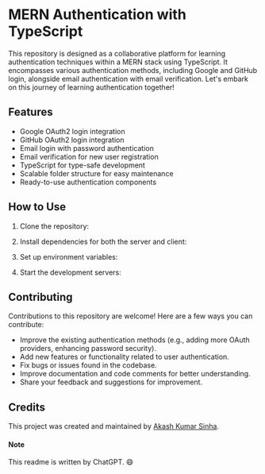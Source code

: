 # MERN Authentication with TypeScript

This repository is designed as a collaborative platform for learning authentication techniques within a MERN stack using TypeScript. It encompasses various authentication methods, including Google and GitHub login, alongside email authentication with email verification. Let's embark on this journey of learning authentication together!

## Features

- Google OAuth2 login integration
- GitHub OAuth2 login integration
- Email login with password authentication
- Email verification for new user registration
- TypeScript for type-safe development
- Scalable folder structure for easy maintenance
- Ready-to-use authentication components

## How to Use

1. Clone the repository:

2. Install dependencies for both the server and client:

3. Set up environment variables:

4. Start the development servers:

## Contributing

Contributions to this repository are welcome! Here are a few ways you can contribute:

- Improve the existing authentication methods (e.g., adding more OAuth providers, enhancing password security).
- Add new features or functionality related to user authentication.
- Fix bugs or issues found in the codebase.
- Improve documentation and code comments for better understanding.
- Share your feedback and suggestions for improvement.

## Credits

This project was created and maintained by [Akash Kumar Sinha](https://github.com/Akash-Kumar-Sinha).

#### Note

This readme is written by ChatGPT. 😄
